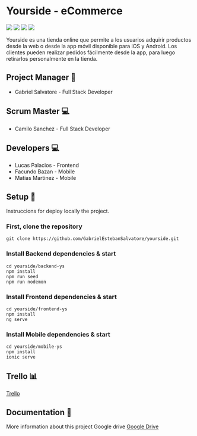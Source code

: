 # Yourside - eCommerce

<img href src="https://img.shields.io/badge/Node.js-43853D?style=for-the-badge&logo=node.js&logoColor=white"/>
<img href src="https://img.shields.io/badge/React-20232A?style=for-the-badge&logo=react&logoColor=61DAFB"/>
<img href src="https://img.shields.io/badge/MongoDB-4EA94B?style=for-the-badge&logo=mongodb&logoColor=white"/>
<img href src="https://img.shields.io/badge/Ionic-3880FF?style=for-the-badge&logo=ionic&logoColor=white"/>

Yourside es una tienda online que permite a los usuarios adquirir productos desde la web o desde la app móvil disponible para iOS y Android. Los clientes pueden realizar pedidos fácilmente desde la app, para luego retirarlos personalmente en la tienda.

## Project Manager 👔

- Gabriel Salvatore - Full Stack Developer

## Scrum Master 💻

- Camilo Sanchez - Full Stack Developer

## Developers 💻

- Lucas Palacios - Frontend
- Facundo Bazan - Mobile
- Matias Martinez - Mobile

## Setup 🚀

Instruccions for deploy locally the project.

### First, clone the repository

```
git clone https://github.com/GabrielEstebanSalvatore/yourside.git

```

### Install Backend dependencies & start

```
cd yourside/backend-ys
npm install
npm run seed
npm run nodemon
```

### Install Frontend dependencies & start

```
cd yourside/frontend-ys
npm install
ng serve
```

### Install Mobile dependencies & start

```
cd yourside/mobile-ys
npm install
ionic serve
```

## Trello 📊

[Trello](https://trello.com/b/gZaibQOl/yourside)

## Documentation 📖

More information about this project Google drive
[Google Drive](https://drive.google.com/drive/folders/1uIMjyDH6MQessj4QcPpJEsoMwpXHzv8I)
